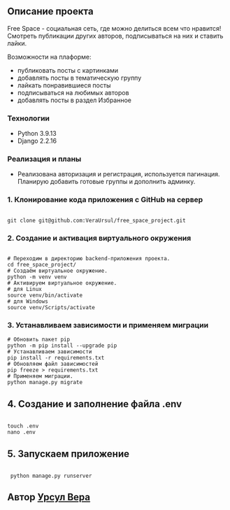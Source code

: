 ## Описание проекта

Free Space - социальная сеть, где можно делиться всем что нравится! Смотреть публикации других авторов, подписываться на них и ставить лайки.

Возможности на плаформе:
- публиковать посты с картинками
- добавлять посты в тематическую группу
- лайкать понравившиеся посты
- подписываться на любимых авторов
- добавлять посты в раздел Избранное

### Технологии

- Python 3.9.13
- Django 2.2.16

### Реализация и планы

- Реализована авторизация и регистрация, используется пагинация. Планирую добавить готовые группы и дополнить админку.

### 1. Клонирование кода приложения с GitHub на сервер
```

git clone git@github.com:VeraUrsul/free_space_project.git

```
### 2. Создание и активация виртуального окружения
```

# Переходим в директорию backend-приложения проекта.
cd free_space_project/
# Создаём виртуальное окружение.
python -m venv venv
# Активируем виртуальное окружение.
# для Linux
source venv/bin/activate
# для Windows
source venv/Scripts/activate

```

### 3. Устанавливаем зависимости и применяем миграции
```
# Обновить пакет pip
python -m pip install --upgrade pip
# Устанавливаем зависимости
pip install -r requirements.txt
# Обновляем файл зависимостей
pip freeze > requirements.txt
# Применяем миграции.
python manage.py migrate

```

## 4. Создание и заполнение файла .env

```

touch .env
nano .env

```

## 5. Запускаем приложение

```

 python manage.py runserver

 ```

## Автор [Урсул Вера](https://github.com/VeraUrsul)
